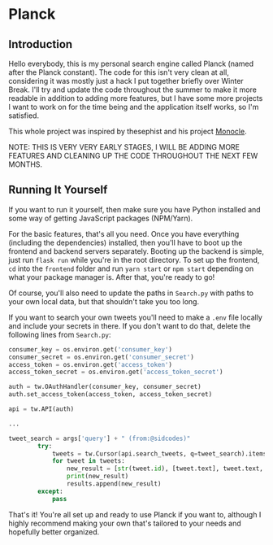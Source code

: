 # Planck


## Introduction
Hello everybody, this is my personal search engine called Planck (named after the Planck constant).
The code for this isn't very clean at all, considering it was mostly just a hack I put together briefly over Winter Break. I'll try and update the code
throughout the summer to make it more readable in addition to adding more features, but I have some more projects I want to work on for the time being and
the application itself works, so I'm satisfied.

This whole project was inspired by thesephist and his project [Monocle](https://github.com/thesephist/monocle).


NOTE: THIS IS VERY VERY EARLY STAGES, I WILL BE ADDING MORE FEATURES AND CLEANING UP THE CODE THROUGHOUT THE NEXT FEW MONTHS.

## Running It Yourself
If you want to run it yourself, then make sure you have Python installed and some way of getting JavaScript packages (NPM/Yarn). 

For the basic features, that's all you need. Once you have everything (including the dependencies) installed, then you'll have to boot up the frontend and backend servers separately. Booting up the backend is simple, just run `flask run` while you're in the root directory. To set up the frontend, `cd` into the `frontend` folder and run `yarn start` or `npm start` depending on what your package manager is. After that, you're ready to go!

Of course, you'll also need to update the paths in `Search.py` with paths to your own local data, but that shouldn't take you too long.

If you want to search your own tweets you'll need to make a `.env` file locally and include your secrets in there. If you don't want to do that, delete the following lines from `Search.py`:

```python
consumer_key = os.environ.get('consumer_key')
consumer_secret = os.environ.get('consumer_secret')
access_token = os.environ.get('access_token')
access_token_secret = os.environ.get('access_token_secret')

auth = tw.OAuthHandler(consumer_key, consumer_secret)
auth.set_access_token(access_token, access_token_secret)

api = tw.API(auth)

...

tweet_search = args['query'] + " (from:@sidcodes)"
        try:
            tweets = tw.Cursor(api.search_tweets, q=tweet_search).items()
            for tweet in tweets:
                new_result = [str(tweet.id), [tweet.text], tweet.text, "tweet"]
                print(new_result)
                results.append(new_result)
        except:
            pass
```

That's it! You're all set up and ready to use Planck if you want to, although I highly recommend making your own that's tailored to your needs and hopefully better organized.
